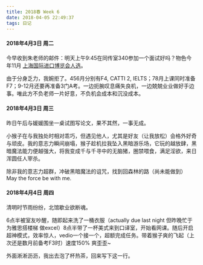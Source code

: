 ```yaml
---
title: 2018春 Week 6
date: 2018-04-05 22:49:37
tags: 日记
---
```

#### 2018年4月3日 周二

今早收到朱老师的邮件：明天上午9:45在同传室340参加一个面试好吗？物色今年11月 [上海国际进口博览会人选](https://mp.weixin.qq.com/s/k6sbng2n0Pz3NrvZwiZ-RA)。

由于分身乏力，我婉拒了。456月分别有F4, CATTI 2, IELTS；78月上课同时准备F7；9-12月还要再准备3门A考。一边扼腕叹息痛失良机，一边兢兢业业做好手边事。唯此方不负老师一片好意，不负机会成本和沉没成本。


#### 2018年4月3日 周三

昨日午后与媛媛围坐一桌试图写论文，果不其然，一事无成。

小猴子在与我独处时相对乖巧，但遇见他人，尤其是好友（让我放松）会格外好奇与顽皮。我的意志力瞬间崩塌，猴子趁机拉我坠入黑暗游乐场，它玩的越放肆，黑暗魔法能力便越强大，将我变成千与千寻中的无脑猪，圈禁喂食，满足淫欲，来日浑圆任人宰杀。

除非我的意志力超群，冲破黑暗魔法的诅咒，找到回森林的路（尚未能做到）May the force be with me.


#### 2018年4月4日 周四

清明时节雨纷纷，北馆歇业欲断魂。

6点半被室友吵醒，随即起来洗了一桶衣服（actually due last night 但昨晚忙于为雅思搭楼梯 做excel）8点半带了一杯美式来到口译室，开始看网课。随后开启超神模式，效率惊人，vedio一个接一个，超额完成任务。带着猴子爽的飞起（上次还是数月前备考F3时）速度150% 爽歪歪~

外面淅淅沥沥，我出去泡了杯热茶，回来写下这一行。

